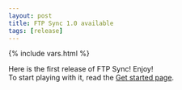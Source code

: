 ```yaml
---
layout: post
title: FTP Sync 1.0 available
tags: [release]
---
```

{% include vars.html %}

Here is the first release of FTP Sync! Enjoy!<br />
To start playing with it, read the [Get started page](/doc/get-started).